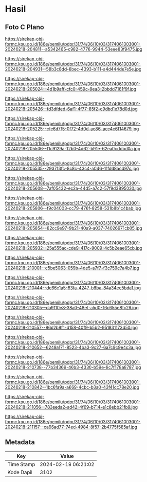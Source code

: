# Hasil

## Foto C Plano

https://sirekap-obj-formc.kpu.go.id/186e/pemilu/pdpr/31/74/06/10/03/3174061003001-20240218-204811--a5342465-c982-4776-9944-53eee83f9475.jpg

https://sirekap-obj-formc.kpu.go.id/186e/pemilu/pdpr/31/74/06/10/03/3174061003001-20240218-204931--58b3c8dd-8bec-4393-b111-a4d444de7e5e.jpg

https://sirekap-obj-formc.kpu.go.id/186e/pemilu/pdpr/31/74/06/10/03/3174061003001-20240218-205024--4d1b9aff-cfc0-459c-9ea3-2bbdd7161f9f.jpg

https://sirekap-obj-formc.kpu.go.id/186e/pemilu/pdpr/31/74/06/10/03/3174061003001-20240218-205426--fd3dfded-6af1-4f77-85f2-c9dbd1e78d0d.jpg

https://sirekap-obj-formc.kpu.go.id/186e/pemilu/pdpr/31/74/06/10/03/3174061003001-20240218-205225--cfe6d7f5-0f72-4d0d-ae86-aec4c6f14679.jpg

https://sirekap-obj-formc.kpu.go.id/186e/pemilu/pdpr/31/74/06/10/03/3174061003001-20240218-205506--f1c9129a-12b0-4d62-b91e-62ea0cddbd0a.jpg

https://sirekap-obj-formc.kpu.go.id/186e/pemilu/pdpr/31/74/06/10/03/3174061003001-20240218-205535--293713fc-8c8c-43c4-a046-11fdd8acd97c.jpg

https://sirekap-obj-formc.kpu.go.id/186e/pemilu/pdpr/31/74/06/10/03/3174061003001-20240218-205608--7af05432-ec2a-44d5-a7c2-57f9d3895030.jpg

https://sirekap-obj-formc.kpu.go.id/186e/pemilu/pdpr/31/74/06/10/03/3174061003001-20240218-205806--f9c04003-cc79-476f-8258-531b8b1c4bab.jpg

https://sirekap-obj-formc.kpu.go.id/186e/pemilu/pdpr/31/74/06/10/03/3174061003001-20240218-205854--82cc9e97-9b21-40a9-a037-74026971cb05.jpg

https://sirekap-obj-formc.kpu.go.id/186e/pemilu/pdpr/31/74/06/10/03/3174061003001-20240218-205932--25a555ac-cde9-417c-9009-4c5b2eae65cb.jpg

https://sirekap-obj-formc.kpu.go.id/186e/pemilu/pdpr/31/74/06/10/03/3174061003001-20240218-210001--c5be5063-059b-4de5-a7f7-f3c759c7a4b7.jpg

https://sirekap-obj-formc.kpu.go.id/186e/pemilu/pdpr/31/74/06/10/03/3174061003001-20240218-210444--de66c1a5-83fa-4247-b8ba-84a34ec5bda1.jpg

https://sirekap-obj-formc.kpu.go.id/186e/pemilu/pdpr/31/74/06/10/03/3174061003001-20240218-210305--da9110e8-38a0-48ef-a5d0-16c655e8fc26.jpg

https://sirekap-obj-formc.kpu.go.id/186e/pemilu/pdpr/31/74/06/10/03/3174061003001-20240218-210557--86d2b8f1-d158-40f9-b5b2-951831173d50.jpg

https://sirekap-obj-formc.kpu.go.id/186e/pemilu/pdpr/31/74/06/10/03/3174061003001-20240218-210652--6249a171-8523-4ba3-9c27-6a7c9c9e4c3a.jpg

https://sirekap-obj-formc.kpu.go.id/186e/pemilu/pdpr/31/74/06/10/03/3174061003001-20240218-210738--77b34369-46b3-4330-b59e-9c7f178a8787.jpg

https://sirekap-obj-formc.kpu.go.id/186e/pemilu/pdpr/31/74/06/10/03/3174061003001-20240218-210842--1bc6fa9a-a669-4cbc-b3a0-43f41cc78e20.jpg

https://sirekap-obj-formc.kpu.go.id/186e/pemilu/pdpr/31/74/06/10/03/3174061003001-20240218-211056--783eeda2-ad42-4f69-b714-e1c8ebb21fb9.jpg

https://sirekap-obj-formc.kpu.go.id/186e/pemilu/pdpr/31/74/06/10/03/3174061003001-20240218-211157--ca96ad77-74ed-4984-8f57-2b4775f585af.jpg


## Metadata

| Key        | Value               |
| ---------- | ------------------- |
| Time Stamp | 2024-02-19 06:21:02 |
| Kode Dapil | 3102                |



